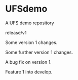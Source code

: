 # UFSdemo
A UFS demo repository

release/v1

Some version 1 changes.

Some further version 1 changes.

A bug fix on version 1.

Feature 1 into develop.
